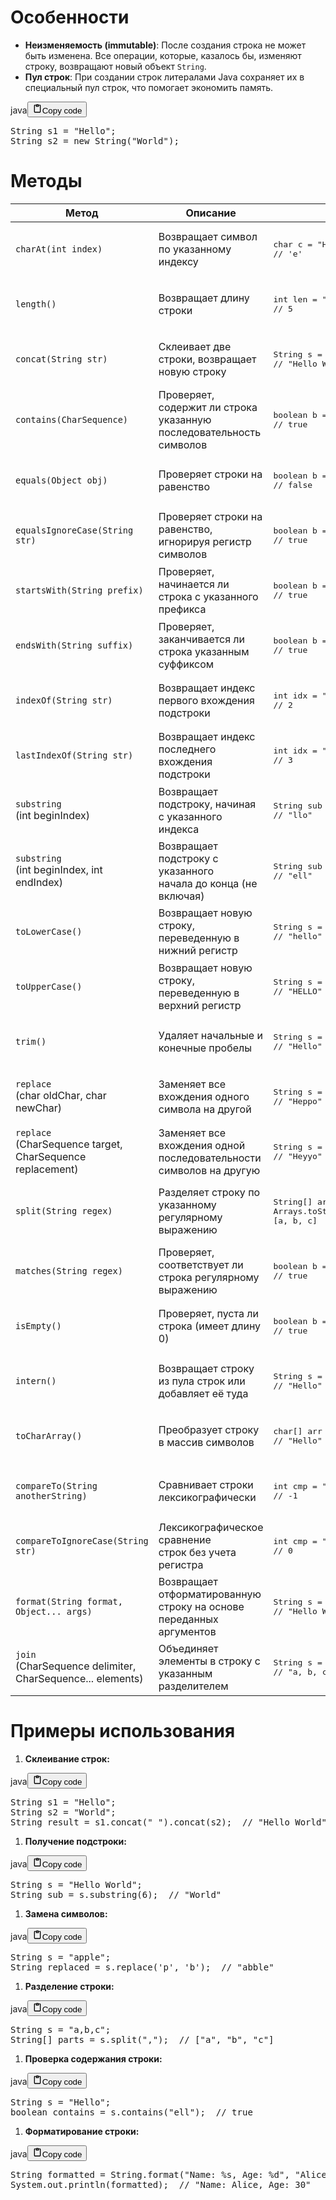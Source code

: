 <h1>Особенности</h1>
<ul>
<li><strong>Неизменяемость (immutable)</strong>: После создания строка не может быть изменена.
Все операции, которые, казалось бы, изменяют строку, возвращают новый объект <code>String</code>.</li>
<li><strong>Пул строк</strong>: При создании строк литералами Java сохраняет их в специальный пул строк, что помогает экономить память.</li>
</ul>
<div class="code_element"><div class="lang_line"><text>java</text><button class="copy_code_button" onclick="CopyCode(this)"><svg style="width: 1.2em;height: 1.2em;" aria-hidden="true" xmlns="http://www.w3.org/2000/svg" fill="none" viewBox="0 0 24 24"><path stroke="currentColor" stroke-linecap="round" stroke-linejoin="round" stroke-width="2" d="M15 4h3a1 1 0 0 1 1 1v15a1 1 0 0 1-1 1H6a1 1 0 0 1-1-1V5a1 1 0 0 1 1-1h3m0 3h6m-5-4v4h4V3h-4Z"/></svg><text>Copy code</text></button></div><div class="code language-java"><div class="highlight"><pre><span></span><span class="n">String</span><span class="w"> </span><span class="n">s1</span><span class="w"> </span><span class="o">=</span><span class="w"> </span><span class="s">&quot;Hello&quot;</span><span class="p">;</span>
<span class="n">String</span><span class="w"> </span><span class="n">s2</span><span class="w"> </span><span class="o">=</span><span class="w"> </span><span class="k">new</span><span class="w"> </span><span class="n">String</span><span class="p">(</span><span class="s">&quot;World&quot;</span><span class="p">);</span>
</pre></div></div></div>

<h1>Методы</h1>
<table>
<thead>
<tr>
<th>Метод</th>
<th>Описание</th>
<th>Пример использования</th>
</tr>
</thead>
<tbody>
<tr>
<td><code>charAt(int index)</code></td>
<td>Возвращает символ по указанному индексу</td>
<td><div class="code" style="border-radius:.375rem .375rem;"><div class="highlight"><pre><div class="highlight"><pre><span></span><span class="kt">char</span><span class="w"> </span><span class="n">c</span><span class="w"> </span><span class="o">=</span><span class="w"> </span><span class="s">&quot;Hello&quot;</span><span class="p">.</span><span class="na">charAt</span><span class="p">(</span><span class="mi">1</span><span class="p">);</span><br><span class="c1">// &#39;e&#39;</span><br></pre></div></pre></div></div></td>
</tr>
<tr>
<td><code>length()</code></td>
<td>Возвращает длину строки</td>
<td><div class="code" style="border-radius:.375rem .375rem;"><div class="highlight"><pre><div class="highlight"><pre><span></span><span class="kt">int</span><span class="w"> </span><span class="n">len</span><span class="w"> </span><span class="o">=</span><span class="w"> </span><span class="s">&quot;Hello&quot;</span><span class="p">.</span><span class="na">length</span><span class="p">();</span><br><span class="c1">// 5</span><br></pre></div></pre></div></div></td>
</tr>
<tr>
<td><code>concat(String str)</code></td>
<td>Склеивает две строки, возвращает новую строку</td>
<td><div class="code" style="border-radius:.375rem .375rem;"><div class="highlight"><pre><div class="highlight"><pre><span></span><span class="n">String</span><span class="w"> </span><span class="n">s</span><span class="w"> </span><span class="o">=</span><span class="w"> </span><span class="s">&quot;Hello&quot;</span><span class="p">.</span><span class="na">concat</span><span class="p">(</span><span class="s">&quot; World&quot;</span><span class="p">);</span><br><span class="c1">// &quot;Hello World&quot;</span><br></pre></div></pre></div></div></td>
</tr>
<tr>
<td><code>contains(CharSequence)</code></td>
<td>Проверяет, содержит ли строка<br>указанную последовательность символов</td>
<td><div class="code" style="border-radius:.375rem .375rem;"><div class="highlight"><pre><div class="highlight"><pre><span></span><span class="kt">boolean</span><span class="w"> </span><span class="n">b</span><span class="w"> </span><span class="o">=</span><span class="w"> </span><span class="s">&quot;Hello&quot;</span><span class="p">.</span><span class="na">contains</span><span class="p">(</span><span class="s">&quot;ll&quot;</span><span class="p">);</span><br><span class="c1">// true</span><br></pre></div></pre></div></div></td>
</tr>
<tr>
<td><code>equals(Object obj)</code></td>
<td>Проверяет строки на равенство</td>
<td><div class="code" style="border-radius:.375rem .375rem;"><div class="highlight"><pre><div class="highlight"><pre><span></span><span class="kt">boolean</span><span class="w"> </span><span class="n">b</span><span class="w"> </span><span class="o">=</span><span class="w"> </span><span class="s">&quot;Hello&quot;</span><span class="p">.</span><span class="na">equals</span><span class="p">(</span><span class="s">&quot;hello&quot;</span><span class="p">);</span><br><span class="c1">// false</span><br></pre></div></pre></div></div></td>
</tr>
<tr>
<td><code>equalsIgnoreCase(String str)</code></td>
<td>Проверяет строки на равенство, игнорируя регистр символов</td>
<td><div class="code" style="border-radius:.375rem .375rem;"><div class="highlight"><pre><div class="highlight"><pre><span></span><span class="kt">boolean</span><span class="w"> </span><span class="n">b</span><span class="w"> </span><span class="o">=</span><span class="w"> </span><span class="s">&quot;Hello&quot;</span><span class="p">.</span><span class="na">equalsIgnoreCase</span><span class="p">(</span><span class="s">&quot;hello&quot;</span><span class="p">);</span><br><span class="c1">// true</span><br></pre></div></pre></div></div></td>
</tr>
<tr>
<td><code>startsWith(String prefix)</code></td>
<td>Проверяет, начинается ли строка с указанного префикса</td>
<td><div class="code" style="border-radius:.375rem .375rem;"><div class="highlight"><pre><div class="highlight"><pre><span></span><span class="kt">boolean</span><span class="w"> </span><span class="n">b</span><span class="w"> </span><span class="o">=</span><span class="w"> </span><span class="s">&quot;Hello&quot;</span><span class="p">.</span><span class="na">startsWith</span><span class="p">(</span><span class="s">&quot;He&quot;</span><span class="p">);</span><br><span class="c1">// true</span><br></pre></div></pre></div></div></td>
</tr>
<tr>
<td><code>endsWith(String suffix)</code></td>
<td>Проверяет, заканчивается ли строка указанным суффиксом</td>
<td><div class="code" style="border-radius:.375rem .375rem;"><div class="highlight"><pre><div class="highlight"><pre><span></span><span class="kt">boolean</span><span class="w"> </span><span class="n">b</span><span class="w"> </span><span class="o">=</span><span class="w"> </span><span class="s">&quot;Hello&quot;</span><span class="p">.</span><span class="na">endsWith</span><span class="p">(</span><span class="s">&quot;lo&quot;</span><span class="p">);</span><br><span class="c1">// true</span><br></pre></div></pre></div></div></td>
</tr>
<tr>
<td><code>indexOf(String str)</code></td>
<td>Возвращает индекс первого вхождения подстроки</td>
<td><div class="code" style="border-radius:.375rem .375rem;"><div class="highlight"><pre><div class="highlight"><pre><span></span><span class="kt">int</span><span class="w"> </span><span class="n">idx</span><span class="w"> </span><span class="o">=</span><span class="w"> </span><span class="s">&quot;Hello&quot;</span><span class="p">.</span><span class="na">indexOf</span><span class="p">(</span><span class="s">&quot;l&quot;</span><span class="p">);</span><br><span class="c1">// 2</span><br></pre></div></pre></div></div></td>
</tr>
<tr>
<td><code>lastIndexOf(String str)</code></td>
<td>Возвращает индекс последнего вхождения подстроки</td>
<td><div class="code" style="border-radius:.375rem .375rem;"><div class="highlight"><pre><div class="highlight"><pre><span></span><span class="kt">int</span><span class="w"> </span><span class="n">idx</span><span class="w"> </span><span class="o">=</span><span class="w"> </span><span class="s">&quot;Hello&quot;</span><span class="p">.</span><span class="na">lastIndexOf</span><span class="p">(</span><span class="s">&quot;l&quot;</span><span class="p">);</span><br><span class="c1">// 3</span><br></pre></div></pre></div></div></td>
</tr>
<tr>
<td><code>substring</code><br>(int beginIndex)</td>
<td>Возвращает подстроку, начиная с указанного индекса</td>
<td><div class="code" style="border-radius:.375rem .375rem;"><div class="highlight"><pre><div class="highlight"><pre><span></span><span class="n">String</span><span class="w"> </span><span class="n">sub</span><span class="w"> </span><span class="o">=</span><span class="w"> </span><span class="s">&quot;Hello&quot;</span><span class="p">.</span><span class="na">substring</span><span class="p">(</span><span class="mi">2</span><span class="p">);</span><br><span class="c1">// &quot;llo&quot;</span><br></pre></div></pre></div></div></td>
</tr>
<tr>
<td><code>substring</code><br>(int beginIndex, int endIndex)</td>
<td>Возвращает подстроку с указанного<br>начала до конца (не включая)</td>
<td><div class="code" style="border-radius:.375rem .375rem;"><div class="highlight"><pre><div class="highlight"><pre><span></span><span class="n">String</span><span class="w"> </span><span class="n">sub</span><span class="w"> </span><span class="o">=</span><span class="w"> </span><span class="s">&quot;Hello&quot;</span><span class="p">.</span><span class="na">substring</span><span class="p">(</span><span class="mi">1</span><span class="p">,</span><span class="w"> </span><span class="mi">4</span><span class="p">);</span><br><span class="c1">// &quot;ell&quot;</span><br></pre></div></pre></div></div></td>
</tr>
<tr>
<td><code>toLowerCase()</code></td>
<td>Возвращает новую строку, переведенную в нижний регистр</td>
<td><div class="code" style="border-radius:.375rem .375rem;"><div class="highlight"><pre><div class="highlight"><pre><span></span><span class="n">String</span><span class="w"> </span><span class="n">s</span><span class="w"> </span><span class="o">=</span><span class="w"> </span><span class="s">&quot;HELLO&quot;</span><span class="p">.</span><span class="na">toLowerCase</span><span class="p">();</span><br><span class="c1">// &quot;hello&quot;</span><br></pre></div></pre></div></div></td>
</tr>
<tr>
<td><code>toUpperCase()</code></td>
<td>Возвращает новую строку, переведенную в верхний регистр</td>
<td><div class="code" style="border-radius:.375rem .375rem;"><div class="highlight"><pre><div class="highlight"><pre><span></span><span class="n">String</span><span class="w"> </span><span class="n">s</span><span class="w"> </span><span class="o">=</span><span class="w"> </span><span class="s">&quot;hello&quot;</span><span class="p">.</span><span class="na">toUpperCase</span><span class="p">();</span><br><span class="c1">// &quot;HELLO&quot;</span><br></pre></div></pre></div></div></td>
</tr>
<tr>
<td><code>trim()</code></td>
<td>Удаляет начальные и конечные пробелы</td>
<td><div class="code" style="border-radius:.375rem .375rem;"><div class="highlight"><pre><div class="highlight"><pre><span></span><span class="n">String</span><span class="w"> </span><span class="n">s</span><span class="w"> </span><span class="o">=</span><span class="w"> </span><span class="s">&quot;  Hello  &quot;</span><span class="p">.</span><span class="na">trim</span><span class="p">();</span><br><span class="c1">// &quot;Hello&quot;</span><br></pre></div></pre></div></div></td>
</tr>
<tr>
<td><code>replace</code><br>(char oldChar, char newChar)</td>
<td>Заменяет все вхождения одного символа на другой</td>
<td><div class="code" style="border-radius:.375rem .375rem;"><div class="highlight"><pre><div class="highlight"><pre><span></span><span class="n">String</span><span class="w"> </span><span class="n">s</span><span class="w"> </span><span class="o">=</span><span class="w"> </span><span class="s">&quot;Hello&quot;</span><span class="p">.</span><span class="na">replace</span><span class="p">(</span><span class="sc">&#39;l&#39;</span><span class="p">,</span><span class="w"> </span><span class="sc">&#39;p&#39;</span><span class="p">);</span><br><span class="c1">// &quot;Heppo&quot;</span><br></pre></div></pre></div></div></td>
</tr>
<tr>
<td><code>replace</code><br>(CharSequence target,<br>CharSequence replacement)</td>
<td>Заменяет все вхождения одной<br>последовательности символов на другую</td>
<td><div class="code" style="border-radius:.375rem .375rem;"><div class="highlight"><pre><div class="highlight"><pre><span></span><span class="n">String</span><span class="w"> </span><span class="n">s</span><span class="w"> </span><span class="o">=</span><span class="w"> </span><span class="s">&quot;Hello&quot;</span><span class="p">.</span><span class="na">replace</span><span class="p">(</span><span class="s">&quot;ll&quot;</span><span class="p">,</span><span class="w"> </span><span class="s">&quot;yy&quot;</span><span class="p">);</span><br><span class="c1">// &quot;Heyyo&quot;</span><br></pre></div></pre></div></div></td>
</tr>
<tr>
<td><code>split(String regex)</code></td>
<td>Разделяет строку по указанному регулярному выражению</td>
<td><div class="code" style="border-radius:.375rem .375rem;"><div class="highlight"><pre><div class="highlight"><pre><span></span><span class="n">String</span><span class="o">[]</span><span class="w"> </span><span class="n">arr</span><span class="w"> </span><span class="o">=</span><span class="w"> </span><span class="s">&quot;a,b,c&quot;</span><span class="p">.</span><span class="na">split</span><span class="p">(</span><span class="s">&quot;,&quot;</span><span class="p">);</span><br><span class="n">Arrays</span><span class="p">.</span><span class="na">toString</span><span class="p">(</span><span class="s">&quot;a,b,c&quot;</span><span class="p">.</span><span class="na">split</span><span class="p">(</span><span class="s">&quot;,&quot;</span><span class="p">))</span><br><span class="o">[</span><span class="n">a</span><span class="p">,</span><span class="w"> </span><span class="n">b</span><span class="p">,</span><span class="w"> </span><span class="n">c</span><span class="o">]</span><br></pre></div></pre></div></div></td>
</tr>
<tr>
<td><code>matches(String regex)</code></td>
<td>Проверяет, соответствует ли строка регулярному выражению</td>
<td><div class="code" style="border-radius:.375rem .375rem;"><div class="highlight"><pre><div class="highlight"><pre><span></span><span class="kt">boolean</span><span class="w"> </span><span class="n">b</span><span class="w"> </span><span class="o">=</span><span class="w"> </span><span class="s">&quot;abc&quot;</span><span class="p">.</span><span class="na">matches</span><span class="p">(</span><span class="s">&quot;[a-z]+&quot;</span><span class="p">);</span><br><span class="c1">// true</span><br></pre></div></pre></div></div></td>
</tr>
<tr>
<td><code>isEmpty()</code></td>
<td>Проверяет, пуста ли строка (имеет длину 0)</td>
<td><div class="code" style="border-radius:.375rem .375rem;"><div class="highlight"><pre><div class="highlight"><pre><span></span><span class="kt">boolean</span><span class="w"> </span><span class="n">b</span><span class="w"> </span><span class="o">=</span><span class="w"> </span><span class="s">&quot;&quot;</span><span class="p">.</span><span class="na">isEmpty</span><span class="p">();</span><br><span class="c1">// true</span><br></pre></div></pre></div></div></td>
</tr>
<tr>
<td><code>intern()</code></td>
<td>Возвращает строку из пула строк или добавляет её туда</td>
<td><div class="code" style="border-radius:.375rem .375rem;"><div class="highlight"><pre><div class="highlight"><pre><span></span><span class="n">String</span><span class="w"> </span><span class="n">s</span><span class="w"> </span><span class="o">=</span><span class="w"> </span><span class="s">&quot;Hello&quot;</span><span class="p">.</span><span class="na">intern</span><span class="p">();</span><br><span class="c1">// &quot;Hello&quot;</span><br></pre></div></pre></div></div></td>
</tr>
<tr>
<td><code>toCharArray()</code></td>
<td>Преобразует строку в массив символов</td>
<td><div class="code" style="border-radius:.375rem .375rem;"><div class="highlight"><pre><div class="highlight"><pre><span></span><span class="kt">char</span><span class="o">[]</span><span class="w"> </span><span class="n">arr</span><span class="w"> </span><span class="o">=</span><span class="w"> </span><span class="s">&quot;Hello&quot;</span><span class="p">.</span><span class="na">toCharArray</span><span class="p">();</span><br><span class="c1">// &quot;Hello&quot;</span><br></pre></div></pre></div></div></td>
</tr>
<tr>
<td><code>compareTo(String anotherString)</code></td>
<td>Сравнивает строки лексикографически</td>
<td><div class="code" style="border-radius:.375rem .375rem;"><div class="highlight"><pre><div class="highlight"><pre><span></span><span class="kt">int</span><span class="w"> </span><span class="n">cmp</span><span class="w"> </span><span class="o">=</span><span class="w"> </span><span class="s">&quot;abc&quot;</span><span class="p">.</span><span class="na">compareTo</span><span class="p">(</span><span class="s">&quot;abd&quot;</span><span class="p">);</span><br><span class="c1">// -1</span><br></pre></div></pre></div></div></td>
</tr>
<tr>
<td><code>compareToIgnoreCase(String str)</code></td>
<td>Лексикографическое сравнение<br>строк без учета регистра</td>
<td><div class="code" style="border-radius:.375rem .375rem;"><div class="highlight"><pre><div class="highlight"><pre><span></span><span class="kt">int</span><span class="w"> </span><span class="n">cmp</span><span class="w"> </span><span class="o">=</span><span class="w"> </span><span class="s">&quot;abc&quot;</span><span class="p">.</span><span class="na">compareToIgnoreCase</span><span class="p">(</span><span class="s">&quot;ABC&quot;</span><span class="p">);</span><br><span class="c1">// 0</span><br></pre></div></pre></div></div></td>
</tr>
<tr>
<td><code>format(String format, Object... args)</code></td>
<td>Возвращает отформатированную<br>строку на основе переданных аргументов</td>
<td><div class="code" style="border-radius:.375rem .375rem;"><div class="highlight"><pre><div class="highlight"><pre><span></span><span class="n">String</span><span class="w"> </span><span class="n">s</span><span class="w"> </span><span class="o">=</span><span class="w"> </span><span class="n">String</span><span class="p">.</span><span class="na">format</span><span class="p">(</span><span class="s">&quot;Hello %s&quot;</span><span class="p">,</span><span class="w"> </span><span class="s">&quot;World&quot;</span><span class="p">);</span><br><span class="c1">// &quot;Hello World&quot;</span><br></pre></div></pre></div></div></td>
</tr>
<tr>
<td><code>join</code><br>(CharSequence delimiter,<br>CharSequence... elements)</td>
<td>Объединяет элементы в строку с указанным разделителем</td>
<td><div class="code" style="border-radius:.375rem .375rem;"><div class="highlight"><pre><div class="highlight"><pre><span></span><span class="n">String</span><span class="w"> </span><span class="n">s</span><span class="w"> </span><span class="o">=</span><span class="w"> </span><span class="n">String</span><span class="p">.</span><span class="na">join</span><span class="p">(</span><span class="s">&quot;, &quot;</span><span class="p">,</span><span class="w"> </span><span class="s">&quot;a&quot;</span><span class="p">,</span><span class="w"> </span><span class="s">&quot;b&quot;</span><span class="p">,</span><span class="w"> </span><span class="s">&quot;c&quot;</span><span class="p">);</span><br><span class="c1">// &quot;a, b, c&quot;</span><br></pre></div></pre></div></div></td>
</tr>
</tbody>
</table>
<h1>Примеры использования</h1>
<ol>
<li><strong>Склеивание строк:</strong></li>
</ol>
<div class="code_element"><div class="lang_line"><text>java</text><button class="copy_code_button" onclick="CopyCode(this)"><svg style="width: 1.2em;height: 1.2em;" aria-hidden="true" xmlns="http://www.w3.org/2000/svg" fill="none" viewBox="0 0 24 24"><path stroke="currentColor" stroke-linecap="round" stroke-linejoin="round" stroke-width="2" d="M15 4h3a1 1 0 0 1 1 1v15a1 1 0 0 1-1 1H6a1 1 0 0 1-1-1V5a1 1 0 0 1 1-1h3m0 3h6m-5-4v4h4V3h-4Z"/></svg><text>Copy code</text></button></div><div class="code language-java"><div class="highlight"><pre><span></span><span class="n">String</span><span class="w"> </span><span class="n">s1</span><span class="w"> </span><span class="o">=</span><span class="w"> </span><span class="s">&quot;Hello&quot;</span><span class="p">;</span>
<span class="n">String</span><span class="w"> </span><span class="n">s2</span><span class="w"> </span><span class="o">=</span><span class="w"> </span><span class="s">&quot;World&quot;</span><span class="p">;</span>
<span class="n">String</span><span class="w"> </span><span class="n">result</span><span class="w"> </span><span class="o">=</span><span class="w"> </span><span class="n">s1</span><span class="p">.</span><span class="na">concat</span><span class="p">(</span><span class="s">&quot; &quot;</span><span class="p">).</span><span class="na">concat</span><span class="p">(</span><span class="n">s2</span><span class="p">);</span><span class="w">  </span><span class="c1">// &quot;Hello World&quot;</span>
</pre></div></div></div>

<ol>
<li><strong>Получение подстроки:</strong></li>
</ol>
<div class="code_element"><div class="lang_line"><text>java</text><button class="copy_code_button" onclick="CopyCode(this)"><svg style="width: 1.2em;height: 1.2em;" aria-hidden="true" xmlns="http://www.w3.org/2000/svg" fill="none" viewBox="0 0 24 24"><path stroke="currentColor" stroke-linecap="round" stroke-linejoin="round" stroke-width="2" d="M15 4h3a1 1 0 0 1 1 1v15a1 1 0 0 1-1 1H6a1 1 0 0 1-1-1V5a1 1 0 0 1 1-1h3m0 3h6m-5-4v4h4V3h-4Z"/></svg><text>Copy code</text></button></div><div class="code language-java"><div class="highlight"><pre><span></span><span class="n">String</span><span class="w"> </span><span class="n">s</span><span class="w"> </span><span class="o">=</span><span class="w"> </span><span class="s">&quot;Hello World&quot;</span><span class="p">;</span>
<span class="n">String</span><span class="w"> </span><span class="n">sub</span><span class="w"> </span><span class="o">=</span><span class="w"> </span><span class="n">s</span><span class="p">.</span><span class="na">substring</span><span class="p">(</span><span class="mi">6</span><span class="p">);</span><span class="w">  </span><span class="c1">// &quot;World&quot;</span>
</pre></div></div></div>

<ol>
<li><strong>Замена символов:</strong></li>
</ol>
<div class="code_element"><div class="lang_line"><text>java</text><button class="copy_code_button" onclick="CopyCode(this)"><svg style="width: 1.2em;height: 1.2em;" aria-hidden="true" xmlns="http://www.w3.org/2000/svg" fill="none" viewBox="0 0 24 24"><path stroke="currentColor" stroke-linecap="round" stroke-linejoin="round" stroke-width="2" d="M15 4h3a1 1 0 0 1 1 1v15a1 1 0 0 1-1 1H6a1 1 0 0 1-1-1V5a1 1 0 0 1 1-1h3m0 3h6m-5-4v4h4V3h-4Z"/></svg><text>Copy code</text></button></div><div class="code language-java"><div class="highlight"><pre><span></span><span class="n">String</span><span class="w"> </span><span class="n">s</span><span class="w"> </span><span class="o">=</span><span class="w"> </span><span class="s">&quot;apple&quot;</span><span class="p">;</span>
<span class="n">String</span><span class="w"> </span><span class="n">replaced</span><span class="w"> </span><span class="o">=</span><span class="w"> </span><span class="n">s</span><span class="p">.</span><span class="na">replace</span><span class="p">(</span><span class="sc">&#39;p&#39;</span><span class="p">,</span><span class="w"> </span><span class="sc">&#39;b&#39;</span><span class="p">);</span><span class="w">  </span><span class="c1">// &quot;abble&quot;</span>
</pre></div></div></div>

<ol>
<li><strong>Разделение строки:</strong></li>
</ol>
<div class="code_element"><div class="lang_line"><text>java</text><button class="copy_code_button" onclick="CopyCode(this)"><svg style="width: 1.2em;height: 1.2em;" aria-hidden="true" xmlns="http://www.w3.org/2000/svg" fill="none" viewBox="0 0 24 24"><path stroke="currentColor" stroke-linecap="round" stroke-linejoin="round" stroke-width="2" d="M15 4h3a1 1 0 0 1 1 1v15a1 1 0 0 1-1 1H6a1 1 0 0 1-1-1V5a1 1 0 0 1 1-1h3m0 3h6m-5-4v4h4V3h-4Z"/></svg><text>Copy code</text></button></div><div class="code language-java"><div class="highlight"><pre><span></span><span class="n">String</span><span class="w"> </span><span class="n">s</span><span class="w"> </span><span class="o">=</span><span class="w"> </span><span class="s">&quot;a,b,c&quot;</span><span class="p">;</span>
<span class="n">String</span><span class="o">[]</span><span class="w"> </span><span class="n">parts</span><span class="w"> </span><span class="o">=</span><span class="w"> </span><span class="n">s</span><span class="p">.</span><span class="na">split</span><span class="p">(</span><span class="s">&quot;,&quot;</span><span class="p">);</span><span class="w">  </span><span class="c1">// [&quot;a&quot;, &quot;b&quot;, &quot;c&quot;]</span>
</pre></div></div></div>

<ol>
<li><strong>Проверка содержания строки:</strong></li>
</ol>
<div class="code_element"><div class="lang_line"><text>java</text><button class="copy_code_button" onclick="CopyCode(this)"><svg style="width: 1.2em;height: 1.2em;" aria-hidden="true" xmlns="http://www.w3.org/2000/svg" fill="none" viewBox="0 0 24 24"><path stroke="currentColor" stroke-linecap="round" stroke-linejoin="round" stroke-width="2" d="M15 4h3a1 1 0 0 1 1 1v15a1 1 0 0 1-1 1H6a1 1 0 0 1-1-1V5a1 1 0 0 1 1-1h3m0 3h6m-5-4v4h4V3h-4Z"/></svg><text>Copy code</text></button></div><div class="code language-java"><div class="highlight"><pre><span></span><span class="n">String</span><span class="w"> </span><span class="n">s</span><span class="w"> </span><span class="o">=</span><span class="w"> </span><span class="s">&quot;Hello&quot;</span><span class="p">;</span>
<span class="kt">boolean</span><span class="w"> </span><span class="n">contains</span><span class="w"> </span><span class="o">=</span><span class="w"> </span><span class="n">s</span><span class="p">.</span><span class="na">contains</span><span class="p">(</span><span class="s">&quot;ell&quot;</span><span class="p">);</span><span class="w">  </span><span class="c1">// true</span>
</pre></div></div></div>

<ol>
<li><strong>Форматирование строки:</strong></li>
</ol>
<div class="code_element"><div class="lang_line"><text>java</text><button class="copy_code_button" onclick="CopyCode(this)"><svg style="width: 1.2em;height: 1.2em;" aria-hidden="true" xmlns="http://www.w3.org/2000/svg" fill="none" viewBox="0 0 24 24"><path stroke="currentColor" stroke-linecap="round" stroke-linejoin="round" stroke-width="2" d="M15 4h3a1 1 0 0 1 1 1v15a1 1 0 0 1-1 1H6a1 1 0 0 1-1-1V5a1 1 0 0 1 1-1h3m0 3h6m-5-4v4h4V3h-4Z"/></svg><text>Copy code</text></button></div><div class="code language-java"><div class="highlight"><pre><span></span><span class="n">String</span><span class="w"> </span><span class="n">formatted</span><span class="w"> </span><span class="o">=</span><span class="w"> </span><span class="n">String</span><span class="p">.</span><span class="na">format</span><span class="p">(</span><span class="s">&quot;Name: %s, Age: %d&quot;</span><span class="p">,</span><span class="w"> </span><span class="s">&quot;Alice&quot;</span><span class="p">,</span><span class="w"> </span><span class="mi">30</span><span class="p">);</span>
<span class="n">System</span><span class="p">.</span><span class="na">out</span><span class="p">.</span><span class="na">println</span><span class="p">(</span><span class="n">formatted</span><span class="p">);</span><span class="w">  </span><span class="c1">// &quot;Name: Alice, Age: 30&quot;</span>
</pre></div></div></div>